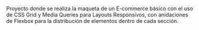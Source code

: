 Proyecto donde se realiza la maqueta de un E-commerce básico con el uso de CSS Grid y Media Queries para Layouts Responsivos, con anidaciones de Flexbox para la distribución de elementos dentro de cada sección.
